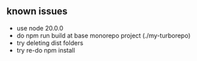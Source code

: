 ## known issues

- use node 20.0.0
- do npm run build at base monorepo project (./my-turborepo)
- try deleting dist folders
- try re-do npm install
